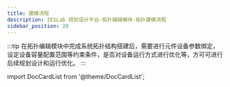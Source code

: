 ```yaml
---
title: 建模流程
description: IESLab 规划设计平台-拓扑编辑模块-拓扑建模流程
sidebar_position: 20
---
```


:::tip
在拓扑编辑模块中完成系统拓扑结构搭建后，需要进行元件设备参数绑定，设定设备容量配置范围等约束条件，是否对设备运行方式进行优化等，方可可进行后续规划设计和运行优化。
:::


import DocCardList from '@theme/DocCardList';

<DocCardList />